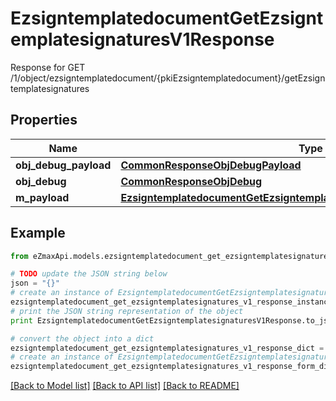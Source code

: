 # EzsigntemplatedocumentGetEzsigntemplatesignaturesV1Response

Response for GET /1/object/ezsigntemplatedocument/{pkiEzsigntemplatedocument}/getEzsigntemplatesignatures

## Properties
Name | Type | Description | Notes
------------ | ------------- | ------------- | -------------
**obj_debug_payload** | [**CommonResponseObjDebugPayload**](CommonResponseObjDebugPayload.md) |  | 
**obj_debug** | [**CommonResponseObjDebug**](CommonResponseObjDebug.md) |  | [optional] 
**m_payload** | [**EzsigntemplatedocumentGetEzsigntemplatesignaturesV1ResponseMPayload**](EzsigntemplatedocumentGetEzsigntemplatesignaturesV1ResponseMPayload.md) |  | 

## Example

```python
from eZmaxApi.models.ezsigntemplatedocument_get_ezsigntemplatesignatures_v1_response import EzsigntemplatedocumentGetEzsigntemplatesignaturesV1Response

# TODO update the JSON string below
json = "{}"
# create an instance of EzsigntemplatedocumentGetEzsigntemplatesignaturesV1Response from a JSON string
ezsigntemplatedocument_get_ezsigntemplatesignatures_v1_response_instance = EzsigntemplatedocumentGetEzsigntemplatesignaturesV1Response.from_json(json)
# print the JSON string representation of the object
print EzsigntemplatedocumentGetEzsigntemplatesignaturesV1Response.to_json()

# convert the object into a dict
ezsigntemplatedocument_get_ezsigntemplatesignatures_v1_response_dict = ezsigntemplatedocument_get_ezsigntemplatesignatures_v1_response_instance.to_dict()
# create an instance of EzsigntemplatedocumentGetEzsigntemplatesignaturesV1Response from a dict
ezsigntemplatedocument_get_ezsigntemplatesignatures_v1_response_form_dict = ezsigntemplatedocument_get_ezsigntemplatesignatures_v1_response.from_dict(ezsigntemplatedocument_get_ezsigntemplatesignatures_v1_response_dict)
```
[[Back to Model list]](../README.md#documentation-for-models) [[Back to API list]](../README.md#documentation-for-api-endpoints) [[Back to README]](../README.md)


